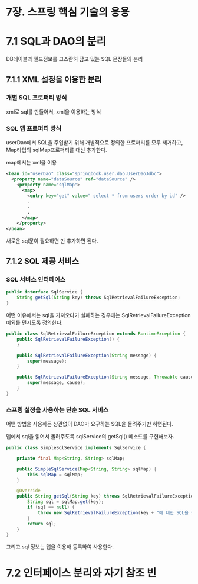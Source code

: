 # 7장. 스프링 핵심 기술의 응용

# 7.1 SQL과 DAO의 분리

DB테이블과 필드정보를 고스란히 담고 있는 SQL 문장들의 분리

## 7.1.1 XML 설정을 이용한 분리

### 개별 SQL 프로퍼티 방식

xml로 sql를 만들어서, xml을 이용하는 방식 

### SQL 맵 프로퍼티 방식

userDao에서 SQL을 주입받기 위해 개별적으로 정의한 프로퍼티를 모두 제거하고, Map타입의 sqlMap프로퍼티를 대신 추가한다.

map에서는 xml을 이용

```xml
<bean id="userDao" class="springbook.user.dao.UserDaoJdbc">
  <property name="dataSource" ref="dataSource" />
    <property name="sqlMap">
      <map>
        <entry key="get" value=" select * from users order by id" />
        .
        .
        .
      </map>
    </property>
</bean>
```

새로운 sql문이 필요하면 <entry>만 추가하면 된다.

## 7.1.2 SQL 제공 서비스

### SQL 서비스 인터페이스

```java
public interface SqlService {
    String getSql(String key) throws SqlRetrievalFailureException;
}
```

어떤 이유에서는 sql을 가져오다가 실패하는 경우에는 SqlRetrievalFailureException 예외를 던지도록 정의한다.

```java
public class SqlRetrievalFailureException extends RuntimeException {
    public SqlRetrievalFailureException() {
    }

    public SqlRetrievalFailureException(String message) {
        super(message);
    }

    public SqlRetrievalFailureException(String message, Throwable cause) {
        super(message, cause);
    }
}
```

### 스프링 설정을 사용하는 단순 SQL 서비스

어떤 방법을 사용하든 상관없이 DAO가 요구하는 SQL을 돌려주기만 하면된다.

맵에서 sql을 읽어서 돌려주도록 sqlService의 getSql() 메소드를 구현해보자.

```java
public class SimpleSqlService implements SqlService {

    private final Map<String, String> sqlMap;

    public SimpleSqlService(Map<String, String> sqlMap) {
        this.sqlMap = sqlMap;
    }

    @Override
    public String getSql(String key) throws SqlRetrievalFailureException {
        String sql = sqlMap.get(key);
        if (sql == null) {
            throw new SqlRetrievalFailureException(key + "에 대한 SQL을 찾을수 없습니다");
        }
        return sql;
    }
}
```

그리고 sql 정보는 맵을 이용해 등록하여 사용한다.

# 7.2 인터페이스 분리와 자기 참조 빈